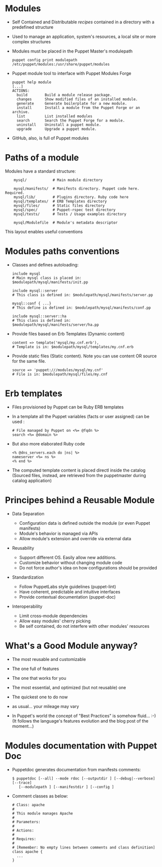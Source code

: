 # Modules

  - Self Contained and Distributable *recipes* contained in a directory with a predefined structure

  - Used to manage an application, system's resources, a local site or more complex structures

  - Modules must be placed in the Puppet Master's modulepath

        puppet config print modulepath
        /etc/puppet/modules:/usr/share/puppet/modules

  - Puppet module tool to interface with Puppet Modules Forge

        puppet help module
        [...]
        ACTIONS:
          build        Build a module release package.
          changes      Show modified files of an installed module.
          generate     Generate boilerplate for a new module.
          install      Install a module from the Puppet Forge or an archive.
          list         List installed modules
          search       Search the Puppet Forge for a module.
          uninstall    Uninstall a puppet module.
          upgrade      Upgrade a puppet module.

  - GitHub, also, is full of Puppet modules


# Paths of a module

  Modules have a standard structure:

        mysql/            # Main module directory

        mysql/manifests/  # Manifests directory. Puppet code here. Required.
        mysql/lib/        # Plugins directory. Ruby code here
        mysql/templates/  # ERB Templates directory
        mysql/files/      # Static files directory
        mysql/spec/       # Puppet-rspec test directory
        mysql/tests/      # Tests / Usage examples directory

        mysql/Modulefile  # Module's metadata descriptor

  This layout enables useful conventions


# Modules paths conventions

  - Classes and defines autoloading:

        include mysql
        # Main mysql class is placed in: $modulepath/mysql/manifests/init.pp

        include mysql::server
        # This class is defined in: $modulepath/mysql/manifests/server.pp

        mysql::conf { ...}
        # This define is defined in: $modulepath/mysql/manifests/conf.pp

        include mysql::server::ha
        # This class is defined in: $modulepath/mysql/manifests/server/ha.pp

  - Provide files based on Erb Templates (Dynamic content)

        content => template('mysql/my.cnf.erb'),
        # Template is in: $modulepath/mysql/templates/my.cnf.erb

  - Provide static files (Static content). Note you can use content OR source for the same file.

        source => 'puppet:///modules/mysql/my.cnf'
        # File is in: $modulepath/mysql/files/my.cnf


# Erb templates

  - Files provisioned by Puppet can be Ruby ERB templates

  - In a template all the Puppet variables (facts or user assigned) can be used :

        # File managed by Puppet on <%= @fqdn %>
        search <%= @domain %>

  - But also more elaborated Ruby code

        <% @dns_servers.each do |ns| %>
        nameserver <%= ns %>
        <% end %>

  - The computed template content is placed directl inside the catalog
    (Sourced files, instead, are retrieved from the puppetmaster during catalog application)


# Principes behind a Reusable Module

  - Data Separation

    - Configuration data is defined outside the module (or even Puppet manifests)
    - Module's behavior is managed via APIs
    - Allow module's extension and override via external data

  - Reusability

    - Support different OS. Easily allow new additions.
    - Customize behavior without changing module code
    - Do not force author's idea on how configurations should be provided

  - Standardization

    - Follow PuppetLabs style guidelines (puppet-lint)
    - Have coherent, predictable and intuitive interfaces
    - Provide contextual documentation (puppet-doc)

  - Interoperability

    - Limit cross-module dependencies
    - Allow easy modules' cherry picking
    - Be self contained, do not interfere with other modules' resources


# What's a Good Module anyway?

  - The most reusable and customizable

  - The one full of features

  - The one that works for you

  - The most essential, and optimized (but not reusable) one

  - The quickest one to do now

  - as usual... your mileage may vary

  - In Puppet's world the concept of "Best Practices" is somehow fluid... :-)
    (It follows the language's features evolution and the blog post of the moment...)
 

# Modules documentation with Puppet Doc

  - Puppetdoc generates documentation from manifests comments:

        $ puppetdoc [--all] --mode rdoc [--outputdir ] [--debug|--verbose] [--trace]
           [--modulepath ] [--manifestdir ] [--config ]

  - Comment classes as below:

        # Class: apache
        #
        # This module manages Apache
        #
        # Parameters:
        #
        # Actions:
        #
        # Requires:
        #
        # [Remember: No empty lines between comments and class definition]
        class apache {
          ...
        }

